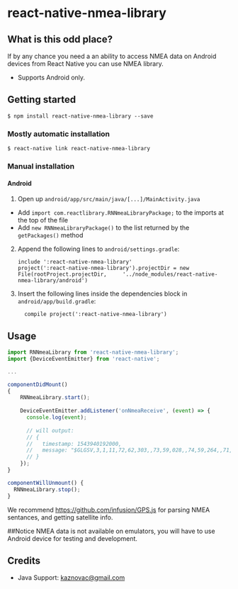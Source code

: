 # react-native-nmea-library

## What is this odd place?
If by any chance you need a an ability to access NMEA data on Android 
devices from React Native you can use NMEA library.

* Supports Android only.

## Getting started

`$ npm install react-native-nmea-library --save`

### Mostly automatic installation

`$ react-native link react-native-nmea-library`

### Manual installation

#### Android

1. Open up `android/app/src/main/java/[...]/MainActivity.java`
  - Add `import com.reactlibrary.RNNmeaLibraryPackage;` to the imports at the top of the file
  - Add `new RNNmeaLibraryPackage()` to the list returned by the `getPackages()` method
2. Append the following lines to `android/settings.gradle`:
  	```
  	include ':react-native-nmea-library'
  	project(':react-native-nmea-library').projectDir = new File(rootProject.projectDir, 	'../node_modules/react-native-nmea-library/android')
  	```
3. Insert the following lines inside the dependencies block in `android/app/build.gradle`:
  	```
      compile project(':react-native-nmea-library')
  	```

## Usage
```javascript
import RNNmeaLibrary from 'react-native-nmea-library';
import {DeviceEventEmitter} from 'react-native';

...

componentDidMount()
{
    RNNmeaLibrary.start();
    
    DeviceEventEmitter.addListener('onNmeaReceive', (event) => {
      console.log(event);
      
      // will output:
      // { 
      //   timestamp: 1543940192000,
      //   message: "$GLGSV,3,1,11,72,62,303,,73,59,028,,74,59,264,,71,54,180,*6" 
      // }
    });
}

componentWillUnmount() {
  RNNmeaLibrary.stop();
}
```

We recommend https://github.com/infusion/GPS.js for parsing NMEA sentances, and getting
satellite info.

##Notice
NMEA data is not available on emulators, you will have to use Android device
for testing and development.

## Credits
 * Java Support: kaznovac@gmail.com

